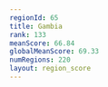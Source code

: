 ```yaml
---
regionId: 65
title: Gambia
rank: 133
meanScore: 66.84
globalMeanScore: 69.33
numRegions: 220
layout: region_score
---
```

